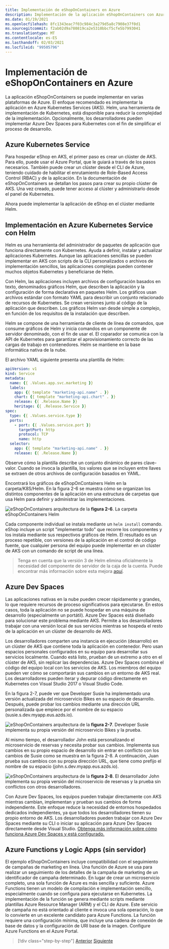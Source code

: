 ```yaml
---
title: Implementación de eShopOnContainers en Azure
description: Implementación de la aplicación eShopOnContainers con Azure Kubernetes Service, Helm y DevSpaces.
ms.date: 01/19/2021
ms.openlocfilehash: 8fc1343eac7f03c984c3a279d5a8c7908e37f0d1
ms.sourcegitcommit: f2ab02d9a780819ca2e5310bbcf5cfe5b7993041
ms.translationtype: MT
ms.contentlocale: es-ES
ms.lasthandoff: 02/03/2021
ms.locfileid: "99505796"
---
```

# <a name="deploying-eshoponcontainers-to-azure"></a>Implementación de eShopOnContainers en Azure

La aplicación eShopOnContainers se puede implementar en varias plataformas de Azure. El enfoque recomendado es implementar la aplicación en Azure Kubernetes Services (AKS). Helm, una herramienta de implementación de Kubernetes, está disponible para reducir la complejidad de la implementación. Opcionalmente, los desarrolladores pueden implementar Azure Dev Spaces para Kubernetes con el fin de simplificar el proceso de desarrollo.

## <a name="azure-kubernetes-service"></a>Azure Kubernetes Service

Para hospedar eShop en AKS, el primer paso es crear un clúster de AKS. Para ello, puede usar el Azure Portal, que le guiará a través de los pasos necesarios. También puede crear un clúster desde el CLI de Azure, teniendo cuidado de habilitar el enrutamiento de Role-Based Access Control (RBAC) y de la aplicación. En la documentación de eShopOnContainers se detallan los pasos para crear su propio clúster de AKS. Una vez creado, puede tener acceso al clúster y administrarlo desde el panel de Kubernetes.

Ahora puede implementar la aplicación de eShop en el clúster mediante Helm.

## <a name="deploying-to-azure-kubernetes-service-using-helm"></a>Implementación en Azure Kubernetes Service con Helm

Helm es una herramienta del administrador de paquetes de aplicación que funciona directamente con Kubernetes. Ayuda a definir, instalar y actualizar aplicaciones Kubernetes. Aunque las aplicaciones sencillas se pueden implementar en AKS con scripts de la CLI personalizados o archivos de implementación sencillos, las aplicaciones complejas pueden contener muchos objetos Kubernetes y beneficiarse de Helm.

Con Helm, las aplicaciones incluyen archivos de configuración basados en texto, denominados gráficos Helm, que describen la aplicación y la configuración de forma declarativa en paquetes Helm. Los gráficos usan archivos estándar con formato YAML para describir un conjunto relacionado de recursos de Kubernetes. Se crean versiones junto al código de la aplicación que describen. Los gráficos Helm van desde simple a complejo, en función de los requisitos de la instalación que describen.

Helm se compone de una herramienta de cliente de línea de comandos, que consume gráficos de Helm y inicia comandos en un componente de servidor denominado, con el fin de usar el. El coparador se comunica con la API de Kubernetes para garantizar el aprovisionamiento correcto de las cargas de trabajo en contenedores. Helm se mantiene en la base informática nativa de la nube.

El archivo YAML siguiente presenta una plantilla de Helm:

```yaml
apiVersion: v1
kind: Service
metadata:
  name: {{ .Values.app.svc.marketing }}
  labels:
    app: {{ template "marketing-api.name" . }}
    chart: {{ template "marketing-api.chart" . }}
    release: {{ .Release.Name }}
    heritage: {{ .Release.Service }}
spec:
  type: {{ .Values.service.type }}
  ports:
    - port: {{ .Values.service.port }}
      targetPort: http
      protocol: TCP
      name: http
  selector:
    app: {{ template "marketing-api.name" . }}
    release: {{ .Release.Name }}
```

Observe cómo la plantilla describe un conjunto dinámico de pares clave-valor. Cuando se invoca la plantilla, los valores que se incluyen entre llaves se extraen de otros archivos de configuración basados en YAML.

Encontrará los gráficos de eShopOnContainers Helm en la carpeta/K8S/Helm. En la figura 2-6 se muestra cómo se organizan los distintos componentes de la aplicación en una estructura de carpetas que usa Helm para definir y administrar las implementaciones.

![eShopOnContainers arquitectura de la ](./media/eshoponcontainers-helm-folder.png)
 **figura 2-6**. La carpeta eShopOnContainers Helm

Cada componente individual se instala mediante un `helm install` comando. eShop incluye un script "implementar todo" que recorre los componentes y los instala mediante sus respectivos gráficos de Helm. El resultado es un proceso repetible, con versiones de la aplicación en el control de código fuente, que cualquier persona del equipo puede implementar en un clúster de AKS con un comando de script de una línea.

> Tenga en cuenta que la versión 3 de Helm elimina oficialmente la necesidad del componente de servidor de la caja de la cuenta. Puede encontrar más información sobre esta mejora [aquí](https://medium.com/better-programming/why-is-tiller-missing-in-helm-3-2347c446714).

## <a name="azure-dev-spaces"></a>Azure Dev Spaces

Las aplicaciones nativas en la nube pueden crecer rápidamente y grandes, lo que requiere recursos de proceso significativos para ejecutarse. En estos casos, toda la aplicación no se puede hospedar en una máquina de desarrollo (especialmente un portátil). Azure Dev Spaces está diseñado para solucionar este problema mediante AKS. Permite a los desarrolladores trabajar con una versión local de sus servicios mientras se hospeda el resto de la aplicación en un clúster de desarrollo de AKS.

Los desarrolladores comparten una instancia en ejecución (desarrollo) en un clúster de AKS que contiene toda la aplicación en contenedor. Pero usan espacios personales configurados en su equipo para desarrollar sus servicios localmente. Cuando está listo, prueban de un extremo a otro en el clúster de AKS, sin replicar las dependencias. Azure Dev Spaces combina el código del equipo local con los servicios de AKS. Los miembros del equipo pueden ver cómo se comportarán sus cambios en un entorno de AKS real. Los desarrolladores pueden iterar y depurar código directamente en Kubernetes con Visual Studio 2017 o Visual Studio Code.

En la figura 2-7, puede ver que Developer Susie ha implementado una versión actualizada del microservicio Bikes en su espacio de desarrollo. Después, puede probar los cambios mediante una dirección URL personalizada que empiece por el nombre de su espacio (susie.s.dev.myapp.eus.azds.io).

![eShopOnContainers arquitectura de la ](./media/azure-devspaces-one.png)
 **figura 2-7**. Developer Susie implementa su propia versión del microservicio Bikes y la prueba.

Al mismo tiempo, el desarrollador John está personalizando el microservicio de reservas y necesita probar sus cambios. Implementa sus cambios en su propio espacio de desarrollo sin entrar en conflicto con los cambios de Susie como se muestra en la figura 2-8. A continuación, Juan prueba sus cambios con su propia dirección URL, que tiene como prefijo el nombre de su espacio (john.s.dev.myapp.eus.azds.io).

![eShopOnContainers arquitectura de la ](./media/azure-devspaces-two.png)
 **figura 2-8**. El desarrollador John implementa su propia versión del microservicio de reservas y la prueba sin conflictos con otros desarrolladores.

Con Azure Dev Spaces, los equipos pueden trabajar directamente con AKS mientras cambian, implementan y prueban sus cambios de forma independiente. Este enfoque reduce la necesidad de entornos hospedados dedicados independientes, ya que todos los desarrolladores tienen su propio entorno de AKS. Los desarrolladores pueden trabajar con Azure Dev Spaces mediante su CLI o iniciar su aplicación para Azure Dev Spaces directamente desde Visual Studio. [Obtenga más información sobre cómo funciona Azure Dev Spaces y está configurado.](/azure/dev-spaces/how-dev-spaces-works)

## <a name="azure-functions-and-logic-apps-serverless"></a>Azure Functions y Logic Apps (sin servidor)

El ejemplo eShopOnContainers incluye compatibilidad con el seguimiento de campañas de marketing en línea. Una función de Azure se usa para realizar un seguimiento de los detalles de la campaña de marketing de un identificador de campaña determinado. En lugar de crear un microservicio completo, una sola función de Azure es más sencilla y suficiente. Azure Functions tienen un modelo de compilación e implementación sencillo, especialmente cuando se configura para ejecutarse en Kubernetes. La implementación de la función se genera mediante scripts mediante plantillas Azure Resource Manager (ARM) y el CLI de Azure. Este servicio de campaña no está orientado al cliente e invoca una sola operación, lo que lo convierte en un excelente candidato para Azure Functions. La función requiere una configuración mínima, que incluye una cadena de conexión de base de datos y la configuración de URI base de la imagen. Configure Azure Functions en el Azure Portal.

>[!div class="step-by-step"]
>[Anterior](map-eshoponcontainers-azure-services.md)
>[Siguiente](centralized-configuration.md)
